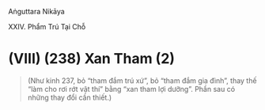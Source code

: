 Aṅguttara Nikāya

XXIV. Phẩm Trú Tại Chỗ

# (VIII) (238) Xan Tham (2)

> (Như kinh 237, bỏ “tham đắm trú xứ”, bỏ “tham đắm gia đình”, thay thế “làm cho rơi rớt vật thí” bằng “xan tham lợi dưỡng”. Phần sau có những thay đổi cần thiết.)

